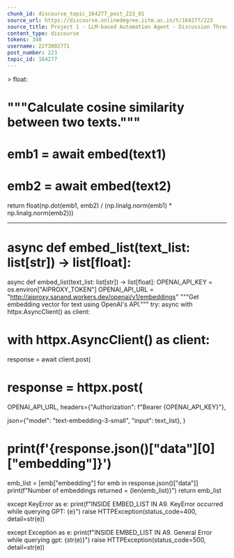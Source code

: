 ```yaml
---
chunk_id: discourse_topic_164277_post_223_01
source_url: https://discourse.onlinedegree.iitm.ac.in/t/164277/223
source_title: Project 1 - LLM-based Automation Agent - Discussion Thread [TDS Jan 2025]
content_type: discourse
tokens: 348
username: 22f3002771
post_number: 223
topic_id: 164277
---
```


&gt; float:
 # """Calculate cosine similarity between two texts."""
 # emb1 = await embed(text1)
 # emb2 = await embed(text2)
 return float(np.dot(emb1, emb2) / (np.linalg.norm(emb1) * np.linalg.norm(emb2)))

---

# async def embed_list(text_list: list[str]) -&gt; list[float]:
async def embed_list(text_list: list[str]) -&gt; list[float]:
 OPENAI_API_KEY = os.environ["AIPROXY_TOKEN"]
 OPENAI_API_URL = "http://aiproxy.sanand.workers.dev/openai/v1/embeddings"
 """Get embedding vector for text using OpenAI's API."""
 try:
 async with httpx.AsyncClient() as client:
 # with httpx.AsyncClient() as client:
 response = await client.post(
 # response = httpx.post(
 OPENAI_API_URL,
 headers={"Authorization": f"Bearer {OPENAI_API_KEY}"},
 
 json={"model": "text-embedding-3-small", "input": text_list},
 )
 # print(f'{response.json()["data"][0]["embedding"]}')
 emb_list = [emb["embedding"] for emb in response.json()["data"]]
 print(f"Number of embeddings returned = {len(emb_list)}")
 return emb_list

except KeyError as e:
 print(f"INSIDE EMBED_LIST IN A9. KeyError occurred while querying GPT: {e}")
 raise HTTPException(status_code=400, detail=str(e))

except Exception as e:
 print(f"INSIDE EMBED_LIST IN A9. General Error while querying gpt: {str(e)}")
 raise HTTPException(status_code=500, detail=str(e))
